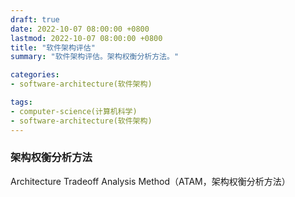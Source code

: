 ```yaml
---
draft: true
date: 2022-10-07 08:00:00 +0800
lastmod: 2022-10-07 08:00:00 +0800
title: "软件架构评估"
summary: "软件架构评估。架构权衡分析方法。"

categories:
- software-architecture(软件架构)

tags:
- computer-science(计算机科学)
- software-architecture(软件架构)
---
```


### 架构权衡分析方法

Architecture Tradeoff Analysis Method（ATAM，架构权衡分析方法）

